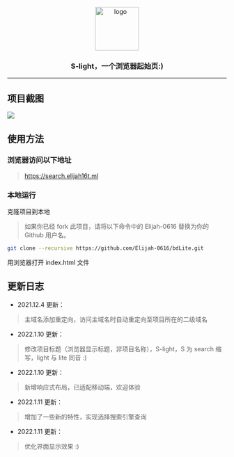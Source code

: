 <!--
 * @Author: Timber.Wang
 * @Date: 2022-01-10 23:45:01
 * @LastEditors: Timber.Wang
 * @LastEditTime: 2022-01-11 22:20:31
 * @Description:
-->

<p align="center">
    <a href="https://search.elijah16t.ml" target="_blank">
        <img width="100" src="https://timber.oss-cn-chengdu.aliyuncs.com/img/utool_up/QQ%E5%9B%BE%E7%89%8720220111125629.png" alt="logo" />
    </a>
</p>

### <p align="center"><b>S-light</b>，一个浏览器起始页:)</p>

---

## 项目截图

![](https://timber.oss-cn-chengdu.aliyuncs.com/img/utool_up/1641900085776.png)

## 使用方法

### 浏览器访问以下地址

> <https://search.elijah16t.ml>

### 本地运行

克隆项目到本地

> 如果你已经 fork 此项目，请将以下命令中的 Elijah-0616 替换为你的 Github 用户名。

```bash
git clone --recursive https://github.com/Elijah-0616/bdLite.git
```

用浏览器打开 index.html 文件

## 更新日志

- 2021.12.4 更新：

> 主域名添加重定向，访问主域名时自动重定向至项目所在的二级域名

- 2022.1.10 更新：

> 修改项目标题（浏览器显示标题，非项目名称），S-light，S 为 search 缩写，light 与 lite 同音 :)

- 2022.1.10 更新：

> 新增响应式布局，已适配移动端，欢迎体验

- 2022.1.11 更新：

> 增加了一些新的特性，实现选择搜索引擎查询

- 2022.1.11 更新：

> 优化界面显示效果 :)
